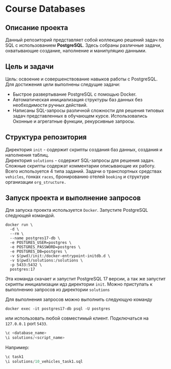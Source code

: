# Сourse Databases


## Описание проекта
Данный репозиторий представляет собой коллекцию решений задач по SQL с использованием **PostgreSQL**. Здесь собраны различные задачи, охватывающие создание, наполнение и манипуляцию данными.

## Цель и задачи
Цель: освоение и совершенствование навыков работы с PostgreSQL.
Для достижения цели выполнены следущие задачи:
- Быстрое развертывание PostgreSQL с помощью Docker.
- Автоматическая инициализация структуры баз данных без необходимости ручных действий.
- Написаны SQL-запросы различной сложности для решения типовых задач представленных в обучающем курсе. Использовались Оконные и агрегатные функции, рекурсивные запросы.

## Структура репозитория
Директория `init` - содержит скрипты создания баз данных, создания и наполнения таблиц.    
Директория `solutions` - содержит SQL-запросы для решения задач. Сложные скрипты содержат комментарии описывающие их работу.  
Всего используется 4 типа заданий. Задачи о транспортных средствах `vehicles`, гонках `races`, бронированию отелей `booking` и структуре организации `org_structure.`

## Запуск проекта и выполнение запросов

Для запуска проекта используется `Docker`. Запустите PostgreSQL следующей командой.
```
docker run \
  -d \
  --rm \
  --name postgres17-db \
  -e POSTGRES_USER=postgres \
  -e POSTGRES_PASSWORD=postgres \
  -e POSTGRES_DB=postgres \
  -v $(pwd)/init:/docker-entrypoint-initdb.d \
  -v $(pwd)/solutions:/solutions \
  -p 5433:5432 \
  postgres:17
```

Эта команда скачает и запустит PostgreSQL 17 версии, а так же запустит скрипты инициализации идз директории `init`.  Можно приступать к выполнению запросов из директории `solutions`

Для выполнения запросов можно выполнить следующую команду
```
docker exec -it postgres17-db psql -U postgres
```
или использовать любой совместимый клиент. Подключаться на `127.0.0.1` port `5433`.



```sql
\c <database_name>
\i solutions/<script_name>
```

Например:
```sql
\c task1
\i solutions/10_vehicles_task1.sql
```
